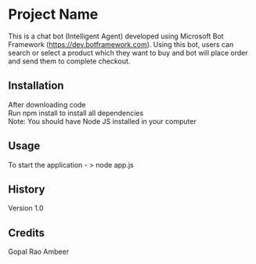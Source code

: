 # Project Name

This is a chat bot (Intelligent Agent) developed using Microsoft Bot Framework (https://dev.botframework.com).  Using this bot, users can search or select a product which they want to buy and bot will place order and send them to complete checkout. 

## Installation

After downloading code <br/>
Run npm install to install all dependencies <br/>
Note: You should have Node JS installed in your computer

## Usage

To start the application - > node app.js 

## History

Version 1.0

## Credits

Gopal Rao Ambeer

 
